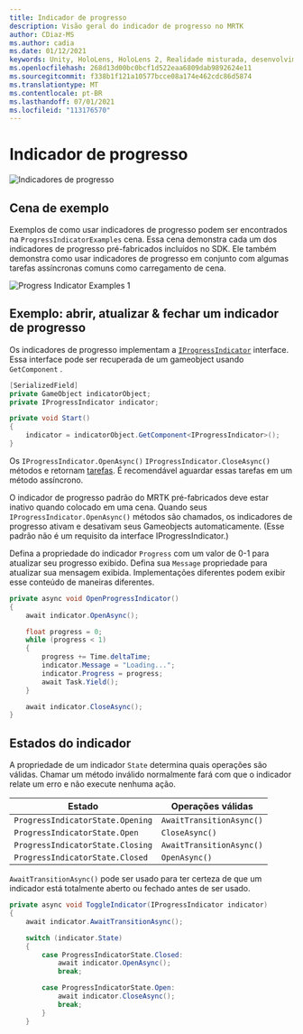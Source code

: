```yaml
---
title: Indicador de progresso
description: Visão geral do indicador de progresso no MRTK
author: CDiaz-MS
ms.author: cadia
ms.date: 01/12/2021
keywords: Unity, HoloLens, HoloLens 2, Realidade misturada, desenvolvimento, MRTK,
ms.openlocfilehash: 268d13d00bc0bcf1d522eaa6809dab9892624e11
ms.sourcegitcommit: f338b1f121a10577bcce08a174e462cdc86d5874
ms.translationtype: MT
ms.contentlocale: pt-BR
ms.lasthandoff: 07/01/2021
ms.locfileid: "113176570"
---
```

# <a name="progress-indicator"></a>Indicador de progresso

![Indicadores de progresso](../images/progress-indicator/MRTK_ProgressIndicator_Main.png)

## <a name="example-scene"></a>Cena de exemplo

Exemplos de como usar indicadores de progresso podem ser encontrados na `ProgressIndicatorExamples` cena. Essa cena demonstra cada um dos indicadores de progresso pré-fabricados incluídos no SDK. Ele também demonstra como usar indicadores de progresso em conjunto com algumas tarefas assíncronas comuns como carregamento de cena.

<img src="../images/progress-indicator/MRTK_ProgressIndicator_Examples.png" alt="Progress Indicator Examples 1">

## <a name="example-open-update--close-a-progress-indicator"></a>Exemplo: abrir, atualizar & fechar um indicador de progresso

Os indicadores de progresso implementam a [`IProgressIndicator`](xref:Microsoft.MixedReality.Toolkit.UI.IProgressIndicator) interface. Essa interface pode ser recuperada de um gameobject usando `GetComponent` .

```c#
[SerializedField]
private GameObject indicatorObject;
private IProgressIndicator indicator;

private void Start()
{
    indicator = indicatorObject.GetComponent<IProgressIndicator>();
}
```

Os `IProgressIndicator.OpenAsync()` `IProgressIndicator.CloseAsync()` métodos e retornam [tarefas](xref:System.Threading.Tasks.Task). É recomendável aguardar essas tarefas em um método assíncrono.

O indicador de progresso padrão do MRTK pré-fabricados deve estar inativo quando colocado em uma cena. Quando seus `IProgressIndicator.OpenAsync()` métodos são chamados, os indicadores de progresso ativam e desativam seus Gameobjects automaticamente. (Esse padrão não é um requisito da interface IProgressIndicator.)

Defina a propriedade do indicador `Progress` com um valor de 0-1 para atualizar seu progresso exibido. Defina sua `Message` propriedade para atualizar sua mensagem exibida. Implementações diferentes podem exibir esse conteúdo de maneiras diferentes.

```c#
private async void OpenProgressIndicator()
{
    await indicator.OpenAsync();

    float progress = 0;
    while (progress < 1)
    {
        progress += Time.deltaTime;
        indicator.Message = "Loading...";
        indicator.Progress = progress;
        await Task.Yield();
    }

    await indicator.CloseAsync();
}
```

## <a name="indicator-states"></a>Estados do indicador

A propriedade de um indicador `State` determina quais operações são válidas. Chamar um método inválido normalmente fará com que o indicador relate um erro e não execute nenhuma ação.

Estado | Operações válidas
--- | ---
`ProgressIndicatorState.Opening` | `AwaitTransitionAsync()`
`ProgressIndicatorState.Open` | `CloseAsync()`
`ProgressIndicatorState.Closing` | `AwaitTransitionAsync()`
`ProgressIndicatorState.Closed` | `OpenAsync()`

`AwaitTransitionAsync()` pode ser usado para ter certeza de que um indicador está totalmente aberto ou fechado antes de ser usado.

```c#
private async void ToggleIndicator(IProgressIndicator indicator)
{
    await indicator.AwaitTransitionAsync();

    switch (indicator.State)
    {
        case ProgressIndicatorState.Closed:
            await indicator.OpenAsync();
            break;

        case ProgressIndicatorState.Open:
            await indicator.CloseAsync();
            break;
        }
    }
```
